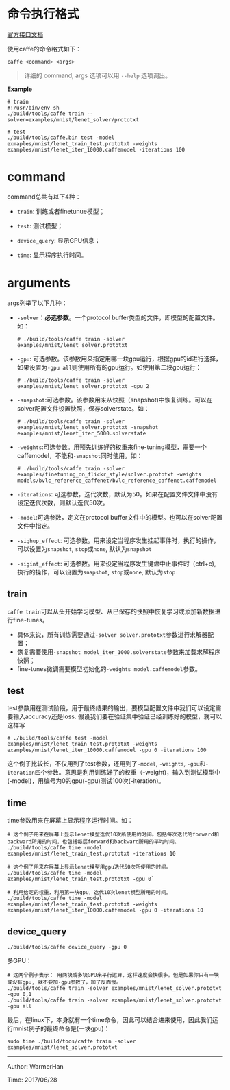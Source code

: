 # 命令执行格式

[官方接口文档](http://caffe.berkeleyvision.org/tutorial/interfaces.html)

使用caffe的命令格式如下：

```shell
caffe <command> <args>
```

> 详细的 command, args 选项可以用 `--help` 选项调出。

**Example**

```shell
# train
#!/usr/bin/env sh
./build/tools/caffe train --solver=examples/mnist/lenet_solver/prototxt

# test
./build/tools/caffe.bin test -model exmaples/mnist/lenet_train_test.prototxt -weights examples/mnist/lenet_iter_10000.caffemodel -iterations 100
```


# command

command总共有以下4种：

- `train`: 训练或者finetunue模型；

- `test`: 测试模型；

- `device_query`: 显示GPU信息；

- `time`: 显示程序执行时间。


# arguments

args列举了以下几种：

- `-solver`：**必选参数**。一个protocol buffer类型的文件，即模型的配置文件。如：

   ```
   # ./build/tools/caffe train -solver examples/mnist/lenet_solver.prototxt
   ```

- `-gpu`: 可选参数。该参数用来指定用哪一块gpu运行，根据gpu的id进行选择，如果设置为`-gpu all`则使用所有的gpu运行。如使用第二块gpu运行：

   ```
   # ./build/tools/caffe train -solver examples/mnist/lenet_solver.prototxt -gpu 2
   ```

- `-snapshot`:可选参数。该参数用来从快照（snapshot)中恢复训练。可以在solver配置文件设置快照，保存solverstate。如：

   ```
   # ./build/tools/caffe train -solver examples/mnist/lenet_solver.prototxt -snapshot examples/mnist/lenet_iter_5000.solverstate
   ```

- `-weights`:可选参数。用预先训练好的权重来fine-tuning模型，需要一个caffemodel，不能和`-snapshot`同时使用。如：

   ```
   # ./build/tools/caffe train -solver examples/finetuning_on_flickr_style/solver.prototxt -weights models/bvlc_reference_caffenet/bvlc_reference_caffenet.caffemodel
   ```

- `-iterations`: 可选参数，迭代次数，默认为50。如果在配置文件文件中没有设定迭代次数，则默认迭代50次。

- `-model`:可选参数，定义在protocol buffer文件中的模型。也可以在solver配置文件中指定。

- `-sighup_effect`: 可选参数。用来设定当程序发生挂起事件时，执行的操作，可以设置为`snapshot`, `stop`或`none`, 默认为`snapshot`

- `-sigint_effect`: 可选参数。用来设定当程序发生键盘中止事件时（ctrl+c), 执行的操作，可以设置为`snapshot`, `stop`或`none`, 默认为`stop`


## train

`caffe train`可以从头开始学习模型、从已保存的快照中恢复学习或添加新数据进行fine-tunes。
   - 具体来说，所有训练需要通过`-solver solver.prototxt`参数进行求解器配置；
   - 恢复需要使用`-snapshot model_iter_1000.solverstate`参数来加载求解程序快照；
   - fine-tunes微调需要模型初始化的`-weights model.caffemodel`参数。

## test

test参数用在测试阶段，用于最终结果的输出，要模型配置文件中我们可以设定需要输入accuracy还是loss. 假设我们要在验证集中验证已经训练好的模型，就可以这样写

   ```
   # ./build/tools/caffe test -model examples/mnist/lenet_train_test.prototxt -weights examples/mnist/lenet_iter_10000.caffemodel -gpu 0 -iterations 100
   ```

这个例子比较长，不仅用到了test参数，还用到了`-model`, `-weights`, `-gpu`和`-iteration`四个参数。意思是利用训练好了的权重（-weight)，输入到测试模型中(-model)，用编号为0的gpu(-gpu)测试100次(-iteration)。

## time

time参数用来在屏幕上显示程序运行时间。如：

```shell
# 这个例子用来在屏幕上显示lenet模型迭代10次所使用的时间。包括每次迭代的forward和backward所用的时间，也包括每层forward和backward所用的平均时间。
./build/tools/caffe time -model examples/mnist/lenet_train_test.prototxt -iterations 10

# 这个例子用来在屏幕上显示lenet模型用gpu迭代50次所使用的时间。
./build/tools/caffe time -model examples/mnist/lenet_train_test.prototxt -gpu 0`

# 利用给定的权重，利用第一块gpu，迭代10次lenet模型所用的时间。
./build/tools/caffe time -model examples/mnist/lenet_train_test.prototxt -weights examples/mnist/lenet_iter_10000.caffemodel -gpu 0 -iterations 10
```


## device_query

```shell
./build/tools/caffe device_query -gpu 0
```

多GPU：
```shell
# 这两个例子表示： 用两块或多块GPU来平行运算，这样速度会快很多。但是如果你只有一块或没有gpu, 就不要加-gpu参数了，加了反而慢。
./build/tools/caffe train -solver examples/mnist/lenet_solver.prototxt -gpu 0,1
./build/tools/caffe train -solver examples/mnist/lenet_solver.prototxt -gpu all
```

最后，在linux下，本身就有一个time命令，因此可以结合进来使用，因此我们运行mnist例子的最终命令是(一块gpu)：

```shell
sudo time ./build/toos/caffe train -solver examples/mnist/lenet_solver.prototxt
```

***

Author: WarmerHan

Time: 2017/06/28

